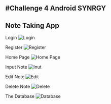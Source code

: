#Challenge 4 Android SYNRGY
---
Note Taking App
---
Login
![Login]([http://url/to/img.png](https://github.com/AkhasaDyst/F-AND24001121-synrgy7-yud-and-ch4/blob/NoteTakingApp/screenshot/login.jpg))

Register
![Register]([http://url/to/img.png](https://github.com/AkhasaDyst/F-AND24001121-synrgy7-yud-and-ch4/blob/NoteTakingApp/screenshot/register.jpg))

Home Page
![Home Page]([http://url/to/img.png](https://github.com/AkhasaDyst/F-AND24001121-synrgy7-yud-and-ch4/blob/NoteTakingApp/screenshot/home.jpg))

Input Note
![Inut]([http://url/to/img.png](https://github.com/AkhasaDyst/F-AND24001121-synrgy7-yud-and-ch4/blob/NoteTakingApp/screenshot/add.jpg))

Edit Note
![Edit]([http://url/to/img.png](https://github.com/AkhasaDyst/F-AND24001121-synrgy7-yud-and-ch4/blob/NoteTakingApp/screenshot/edit.jpg))

Delete Note
![Delete]([http://url/to/img.png](https://github.com/AkhasaDyst/F-AND24001121-synrgy7-yud-and-ch4/blob/NoteTakingApp/screenshot/delete.jpg))

The Database
![Database]([http://url/to/img.png](https://github.com/AkhasaDyst/F-AND24001121-synrgy7-yud-and-ch4/blob/NoteTakingApp/screenshot/data.jpg))
